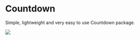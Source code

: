 # Countdown
Simple, lightweight and very easy to use Countdown package.

<img src="https://user-images.githubusercontent.com/73644573/112528549-4c6c2c80-8dca-11eb-9a33-eb21b6c46553.png"/>
